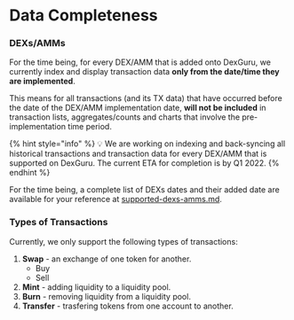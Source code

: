# Data Completeness

### DEXs/AMMs&#x20;

For the time being, for every DEX/AMM that is added onto DexGuru, we currently index and display transaction data **only from the date/time they are implemented**.&#x20;

This means for all transactions (and its TX data) that have occurred before the date of the DEX/AMM implementation date, **will not be included** in transaction lists, aggregates/counts and charts that involve the pre-implementation time period.

{% hint style="info" %}
💡 We are working on indexing and back-syncing all historical transactions and transaction data for every DEX/AMM that is supported on DexGuru. The current ETA for completion is by Q1 2022.
{% endhint %}

For the time being, a complete list of DEXs dates and their added date are available for your reference at [supported-dexs-amms.md](supported-dexs-amms.md "mention").

### Types of Transactions&#x20;

Currently, we only support the following types of transactions:&#x20;

1. **Swap** - an exchange of one token for another.
   * Buy&#x20;
   * Sell&#x20;
2. **Mint** - adding liquidity to a liquidity pool.&#x20;
3. **Burn** - removing liquidity from a liquidity pool.&#x20;
4. **Transfer** - trasfering tokens from one account to another.&#x20;

